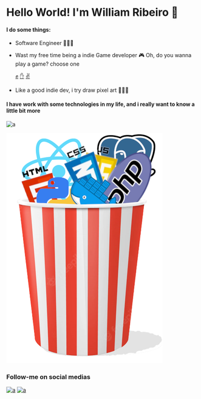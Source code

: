 # Hello World! I'm William Ribeiro 👋						


#### I do some things:
* Software Engineer 👨‍💻🌐									
* Wast my free time being a indie Game developer 🎮
Oh, do you wanna play a game?
choose one

    [✊](https://wlribeiro.github.io/jokenpo/?choice=ROCK) [✋](https://wlribeiro.github.io/jokenpo/?choice=PAPER) [✌](https://wlribeiro.github.io/jokenpo/?choice=SCISSORS)


* Like a good indie dev, i try draw pixel art 🧑‍🎨👾

#### I have work with some technologies in my life, and i really want to know a little bit more


![a](https://github-readme-stats.vercel.app/api/top-langs/?username=wlribeiro&layout=compact&langs_count=10&theme=midnight-purple) 

![](pop-stack.png)


### Follow-me on social medias				
[![a](https://img.shields.io/badge/-Instagram-%23E4405F?style=for-the-badge&logo=instagram&logoColor=white)](https://instagram.com/wlribeiro93) [![a](https://img.shields.io/badge/-LinkedIn-%230077B5?style=for-the-badge&logo=linkedin&logoColor=white)](https://www.linkedin.com/in/williamlimaribeiro/)
					
							
							
